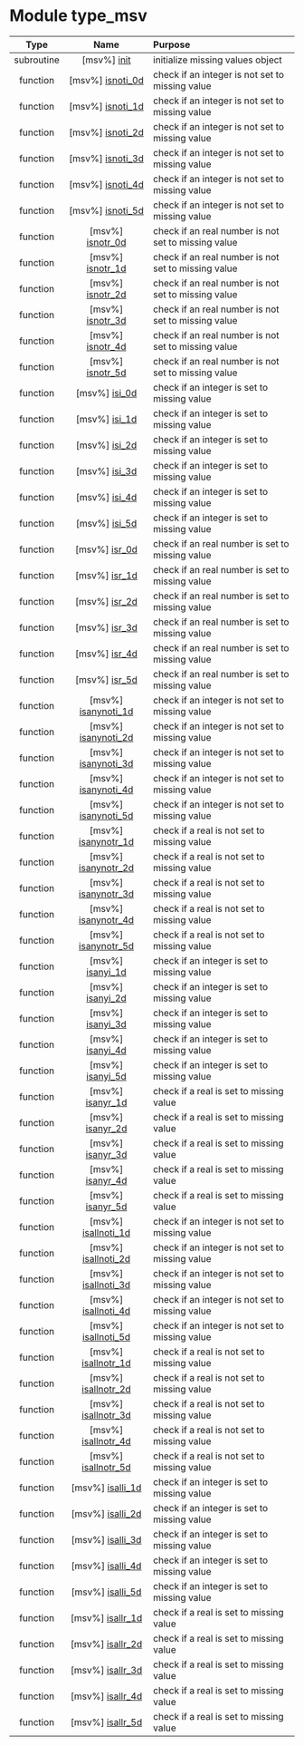 # Module type_msv

| Type | Name | Purpose |
| :--: | :--: | :---------- |
| subroutine | [msv%] [init](https://github.com/JCSDA/saber/src/saber/bump/type_msv.F90#L103) | initialize missing values object |
| function | [msv%] [isnoti_0d](https://github.com/JCSDA/saber/src/saber/bump/type_msv.F90#L122) | check if an integer is not set to missing value |
| function | [msv%] [isnoti_1d](https://github.com/JCSDA/saber/src/saber/bump/type_msv.F90#L141) | check if an integer is not set to missing value |
| function | [msv%] [isnoti_2d](https://github.com/JCSDA/saber/src/saber/bump/type_msv.F90#L164) | check if an integer is not set to missing value |
| function | [msv%] [isnoti_3d](https://github.com/JCSDA/saber/src/saber/bump/type_msv.F90#L187) | check if an integer is not set to missing value |
| function | [msv%] [isnoti_4d](https://github.com/JCSDA/saber/src/saber/bump/type_msv.F90#L210) | check if an integer is not set to missing value |
| function | [msv%] [isnoti_5d](https://github.com/JCSDA/saber/src/saber/bump/type_msv.F90#L233) | check if an integer is not set to missing value |
| function | [msv%] [isnotr_0d](https://github.com/JCSDA/saber/src/saber/bump/type_msv.F90#L256) | check if an real number is not set to missing value |
| function | [msv%] [isnotr_1d](https://github.com/JCSDA/saber/src/saber/bump/type_msv.F90#L275) | check if an real number is not set to missing value |
| function | [msv%] [isnotr_2d](https://github.com/JCSDA/saber/src/saber/bump/type_msv.F90#L298) | check if an real number is not set to missing value |
| function | [msv%] [isnotr_3d](https://github.com/JCSDA/saber/src/saber/bump/type_msv.F90#L321) | check if an real number is not set to missing value |
| function | [msv%] [isnotr_4d](https://github.com/JCSDA/saber/src/saber/bump/type_msv.F90#L344) | check if an real number is not set to missing value |
| function | [msv%] [isnotr_5d](https://github.com/JCSDA/saber/src/saber/bump/type_msv.F90#L367) | check if an real number is not set to missing value |
| function | [msv%] [isi_0d](https://github.com/JCSDA/saber/src/saber/bump/type_msv.F90#L390) | check if an integer is set to missing value |
| function | [msv%] [isi_1d](https://github.com/JCSDA/saber/src/saber/bump/type_msv.F90#L409) | check if an integer is set to missing value |
| function | [msv%] [isi_2d](https://github.com/JCSDA/saber/src/saber/bump/type_msv.F90#L428) | check if an integer is set to missing value |
| function | [msv%] [isi_3d](https://github.com/JCSDA/saber/src/saber/bump/type_msv.F90#L447) | check if an integer is set to missing value |
| function | [msv%] [isi_4d](https://github.com/JCSDA/saber/src/saber/bump/type_msv.F90#L466) | check if an integer is set to missing value |
| function | [msv%] [isi_5d](https://github.com/JCSDA/saber/src/saber/bump/type_msv.F90#L485) | check if an integer is set to missing value |
| function | [msv%] [isr_0d](https://github.com/JCSDA/saber/src/saber/bump/type_msv.F90#L504) | check if an real number is set to missing value |
| function | [msv%] [isr_1d](https://github.com/JCSDA/saber/src/saber/bump/type_msv.F90#L523) | check if an real number is set to missing value |
| function | [msv%] [isr_2d](https://github.com/JCSDA/saber/src/saber/bump/type_msv.F90#L542) | check if an real number is set to missing value |
| function | [msv%] [isr_3d](https://github.com/JCSDA/saber/src/saber/bump/type_msv.F90#L561) | check if an real number is set to missing value |
| function | [msv%] [isr_4d](https://github.com/JCSDA/saber/src/saber/bump/type_msv.F90#L580) | check if an real number is set to missing value |
| function | [msv%] [isr_5d](https://github.com/JCSDA/saber/src/saber/bump/type_msv.F90#L599) | check if an real number is set to missing value |
| function | [msv%] [isanynoti_1d](https://github.com/JCSDA/saber/src/saber/bump/type_msv.F90#L618) | check if an integer is not set to missing value |
| function | [msv%] [isanynoti_2d](https://github.com/JCSDA/saber/src/saber/bump/type_msv.F90#L634) | check if an integer is not set to missing value |
| function | [msv%] [isanynoti_3d](https://github.com/JCSDA/saber/src/saber/bump/type_msv.F90#L650) | check if an integer is not set to missing value |
| function | [msv%] [isanynoti_4d](https://github.com/JCSDA/saber/src/saber/bump/type_msv.F90#L666) | check if an integer is not set to missing value |
| function | [msv%] [isanynoti_5d](https://github.com/JCSDA/saber/src/saber/bump/type_msv.F90#L682) | check if an integer is not set to missing value |
| function | [msv%] [isanynotr_1d](https://github.com/JCSDA/saber/src/saber/bump/type_msv.F90#L698) | check if a real is not set to missing value |
| function | [msv%] [isanynotr_2d](https://github.com/JCSDA/saber/src/saber/bump/type_msv.F90#L714) | check if a real is not set to missing value |
| function | [msv%] [isanynotr_3d](https://github.com/JCSDA/saber/src/saber/bump/type_msv.F90#L730) | check if a real is not set to missing value |
| function | [msv%] [isanynotr_4d](https://github.com/JCSDA/saber/src/saber/bump/type_msv.F90#L746) | check if a real is not set to missing value |
| function | [msv%] [isanynotr_5d](https://github.com/JCSDA/saber/src/saber/bump/type_msv.F90#L762) | check if a real is not set to missing value |
| function | [msv%] [isanyi_1d](https://github.com/JCSDA/saber/src/saber/bump/type_msv.F90#L778) | check if an integer is set to missing value |
| function | [msv%] [isanyi_2d](https://github.com/JCSDA/saber/src/saber/bump/type_msv.F90#L794) | check if an integer is set to missing value |
| function | [msv%] [isanyi_3d](https://github.com/JCSDA/saber/src/saber/bump/type_msv.F90#L810) | check if an integer is set to missing value |
| function | [msv%] [isanyi_4d](https://github.com/JCSDA/saber/src/saber/bump/type_msv.F90#L826) | check if an integer is set to missing value |
| function | [msv%] [isanyi_5d](https://github.com/JCSDA/saber/src/saber/bump/type_msv.F90#L842) | check if an integer is set to missing value |
| function | [msv%] [isanyr_1d](https://github.com/JCSDA/saber/src/saber/bump/type_msv.F90#L858) | check if a real is set to missing value |
| function | [msv%] [isanyr_2d](https://github.com/JCSDA/saber/src/saber/bump/type_msv.F90#L874) | check if a real is set to missing value |
| function | [msv%] [isanyr_3d](https://github.com/JCSDA/saber/src/saber/bump/type_msv.F90#L890) | check if a real is set to missing value |
| function | [msv%] [isanyr_4d](https://github.com/JCSDA/saber/src/saber/bump/type_msv.F90#L906) | check if a real is set to missing value |
| function | [msv%] [isanyr_5d](https://github.com/JCSDA/saber/src/saber/bump/type_msv.F90#L922) | check if a real is set to missing value |
| function | [msv%] [isallnoti_1d](https://github.com/JCSDA/saber/src/saber/bump/type_msv.F90#L938) | check if an integer is not set to missing value |
| function | [msv%] [isallnoti_2d](https://github.com/JCSDA/saber/src/saber/bump/type_msv.F90#L954) | check if an integer is not set to missing value |
| function | [msv%] [isallnoti_3d](https://github.com/JCSDA/saber/src/saber/bump/type_msv.F90#L970) | check if an integer is not set to missing value |
| function | [msv%] [isallnoti_4d](https://github.com/JCSDA/saber/src/saber/bump/type_msv.F90#L986) | check if an integer is not set to missing value |
| function | [msv%] [isallnoti_5d](https://github.com/JCSDA/saber/src/saber/bump/type_msv.F90#L1002) | check if an integer is not set to missing value |
| function | [msv%] [isallnotr_1d](https://github.com/JCSDA/saber/src/saber/bump/type_msv.F90#L1018) | check if a real is not set to missing value |
| function | [msv%] [isallnotr_2d](https://github.com/JCSDA/saber/src/saber/bump/type_msv.F90#L1034) | check if a real is not set to missing value |
| function | [msv%] [isallnotr_3d](https://github.com/JCSDA/saber/src/saber/bump/type_msv.F90#L1050) | check if a real is not set to missing value |
| function | [msv%] [isallnotr_4d](https://github.com/JCSDA/saber/src/saber/bump/type_msv.F90#L1066) | check if a real is not set to missing value |
| function | [msv%] [isallnotr_5d](https://github.com/JCSDA/saber/src/saber/bump/type_msv.F90#L1082) | check if a real is not set to missing value |
| function | [msv%] [isalli_1d](https://github.com/JCSDA/saber/src/saber/bump/type_msv.F90#L1098) | check if an integer is set to missing value |
| function | [msv%] [isalli_2d](https://github.com/JCSDA/saber/src/saber/bump/type_msv.F90#L1114) | check if an integer is set to missing value |
| function | [msv%] [isalli_3d](https://github.com/JCSDA/saber/src/saber/bump/type_msv.F90#L1130) | check if an integer is set to missing value |
| function | [msv%] [isalli_4d](https://github.com/JCSDA/saber/src/saber/bump/type_msv.F90#L1146) | check if an integer is set to missing value |
| function | [msv%] [isalli_5d](https://github.com/JCSDA/saber/src/saber/bump/type_msv.F90#L1162) | check if an integer is set to missing value |
| function | [msv%] [isallr_1d](https://github.com/JCSDA/saber/src/saber/bump/type_msv.F90#L1178) | check if a real is set to missing value |
| function | [msv%] [isallr_2d](https://github.com/JCSDA/saber/src/saber/bump/type_msv.F90#L1194) | check if a real is set to missing value |
| function | [msv%] [isallr_3d](https://github.com/JCSDA/saber/src/saber/bump/type_msv.F90#L1210) | check if a real is set to missing value |
| function | [msv%] [isallr_4d](https://github.com/JCSDA/saber/src/saber/bump/type_msv.F90#L1226) | check if a real is set to missing value |
| function | [msv%] [isallr_5d](https://github.com/JCSDA/saber/src/saber/bump/type_msv.F90#L1242) | check if a real is set to missing value |
